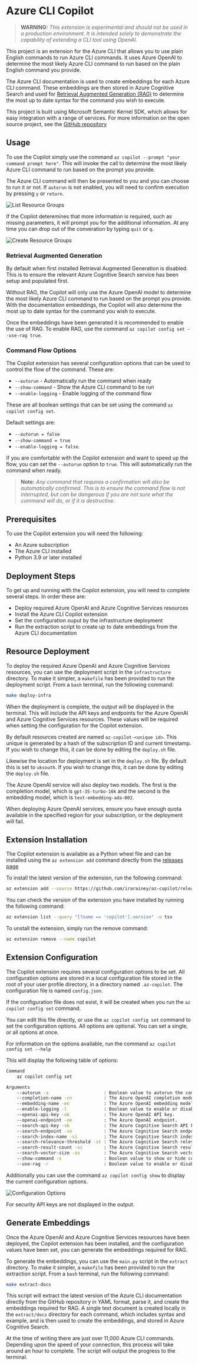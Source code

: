 # Azure CLI Copilot

> **WARNING:** *This extension is experimental and should not be used in a production environment. It is intended solely to demonstrate the capability of extending a CLI tool using OpenAI.*

This project is an extension for the Azure CLI that allows you to use plain English commands to run Azure CLI commands. It uses Azure OpenAI to determine the most likely Azure CLI command to run based on the plain English command you provide.

The Azure CLI documentation is used to create embeddings for each Azure CLI command. These embeddings are then stored in Azure Cognitive Search and used for [Retrieval Augmented Generation (RAG)](https://learn.microsoft.com/en-us/azure/search/retrieval-augmented-generation-overview) to determine the most up to date syntax for the command you wish to execute.

This project is built using Microsoft Semantic Kernel SDK, which allows for easy integration with a range of services. For more information on the open source project, see the [GitHub repository](https://github.com/microsoft/semantic-kernel)

## Usage

To use the Copilot simply use the command `az copilot --prompt "your command prompt here"`. This will invoke the call to determine the most likely Azure CLI command to run based on the prompt you provide.

The Azure CLI command will then be presented to you and you can choose to run it or not. If `autorun` is not enabled, you will need to confirm execution by pressing `y` or `return`.

![List Resource Groups](https://raw.githubusercontent.com/irarainey/az-copilot/main/images/list_resource_groups.png)

If the Copilot deteremines that more information is required, such as missing parameters, it will prompt you for the additional information. At any time you can drop out of the converation by typing `quit` or `q`.

![Create Resource Groups](https://raw.githubusercontent.com/irarainey/az-copilot/main/images/create_without_params.png)

### Retrieval Augmented Generation

By default when first installed Retrieval Augmented Generation is disabled. This is to ensure the relevant Azure Cognitive Search service has been setup and populated first.

Without RAG, the Copilot will only use the Azure OpenAI model to determine the most likely Azure CLI command to run based on the prompt you provide. With the documentation embeddings, the Copilot will also determine the most up to date syntax for the command you wish to execute.

Once the embeddings have been generated it is recommended to enable the use of RAG. To enable RAG, use the command `az copilot config set --use-rag true`.

### Command Flow Options

The Copilot extension has several configuration options that can be used to control the flow of the command. These are:

- `--autorun` - Automatically run the command when ready
- `--show-command` - Show the Azure CLI command to be run
- `--enable-logging` - Enable logging of the command flow

These are all boolean settings that can be set using the command `az copilot config set`.

Default settings are:
- `--autorun = false`
- `--show-command = true`
- `--enable-logging = false`.

If you are comfortable with the Copilot extension and want to speed up the flow, you can set the `--autorun` option to `true`. This will automatically run the command when ready.

> **Note:** *Any command that requires a confirmation will also be automatically confirmed. This is to ensure the command flow is not interrupted, but can be dangerous if you are not sure what the command will do, or if it is destructive.*

## Prerequisites

To use the Copilot extension you will need the following:
- An Azure subscription
- The Azure CLI installed
- Python 3.9 or later installed

## Deployment Steps

To get up and running with the Copilot extension, you will need to complete several steps. In order these are:

- Deploy required Azure OpenAI and Azure Cognitive Services resources
- Install the Azure CLI Copilot extension
- Set the configuration ouput by the infrastructure deployment
- Run the extraction script to create up to date embeddings from the Azure CLI documentation

## Resource Deployment

To deploy the required Azure OpenAI and Azure Cognitive Services resources, you can use the deployment script in the `infrastructure` directory. To make it simpler, a `makefile` has been provided to run the deployment script. From a `bash` terminal, run the following command:

```bash
make deploy-infra
```

When the deployment is complete, the output will be displayed in the terminal. This will include the API keys and endpoints for the Azure OpenAI and Azure Cognitive Services resources. These values will be required when setting the configuration for the Copilot extension.

By default resources created are named `az-copilot-<unique id>`. This unique is generated by a hash of the subscription ID and current timestamp. If you wish to change this, it can be done by editing the `deploy.sh` file.

Likewise the location for deployment is set in the `deploy.sh` file. By default this is set to `uksouth`. If you wish to change this, it can be done by editing the `deploy.sh` file.

The Azure OpenAI service will also deploy two models. The first is the completion model, which is `gpt-35-turbo-16k` and the second is the embedding model, which is `text-embedding-ada-002`.

When deploying Azure OpenAI services, ensure you have enough quota available in the specified region for your subscription, or the deployment will fail.

## Extension Installation

The Copilot extension is available as a Python wheel file and can be installed using the `az extension add` command directly from the [releases page](https://github.com/irarainey/az-copilot/releases)

To install the latest version of the extension, run the following command:

```bash
az extension add --source https://github.com/irarainey/az-copilot/releases/download/latest/copilot.whl --yes
```

You can check the version of the extension you have installed by running the following command:

```bash
az extension list --query "[?name == 'copilot'].version" -o tsv
```

To unstall the extension, simply run the remove command:

```bash
az extension remove --name copilot
```

## Extension Configuration

The Copilot extension requires several configuration options to be set. All configuration options are stored in a local configuration file stored in the root of your user profile directory, in a directory named `.az-copilot`. The configuration file is named `config.json`.

If the configuration file does not exist, it will be created when you run the `az copilot config set` command.

You can edit this file directly, or use the `az copilot config set` command to set the configuration options. All options are optional. You can set a single, or all options at once.

For information on the options available, run the command `az copilot config set --help`

This will display the following table of options:

```bash
Command
    az copilot config set

Arguments
    --autorun -a                     : Boolean value to autorun the command when ready.
    --completion-name -cn            : The Azure OpenAI completion model deployment name.
    --embedding-name -en             : The Azure OpenAI embedding model deployment name.
    --enable-logging -l              : Boolean value to enable or disable logging.
    --openai-api-key -ok             : The Azure OpenAI API key.
    --openai-endpoint -oe            : The Azure OpenAI endpoint.
    --search-api-key -sk             : The Azure Cognitive Search API key.
    --search-endpoint -se            : The Azure Cognitive Search endpoint.
    --search-index-name -si          : The Azure Cognitive Search index name.
    --search-relevance-threshold -st : The Azure Cognitive Search relevance threshold.
    --search-result-count -sc        : The Azure Cognitive Search result count.
    --search-vector-size -sv         : The Azure Cognitive Search vector size.
    --show-command -s                : Boolean value to show or hide commands.
    --use-rag -r                     : Boolean value to enable or disable RAG.
```

Additionally you can use the command `az copilot config show` to display the current configuration options.

![Configuration Options](https://raw.githubusercontent.com/irarainey/az-copilot/main/images/show_configuration.png)

For security API keys are not displayed in the output.

## Generate Embeddings

Once the Azure OpenAI and Azure Cognitive Services resources have been deployed, the Copilot extension has been installed, and the configuration values have been set, you can generate the embeddings required for RAG.

To generate the embeddings, you can use the `main.py` script in the `extract` directory. To make it simpler, a `makefile` has been provided to run the extraction script. From a `bash` terminal, run the following command:

```bash
make extract-docs
```

This script will extract the latest version of the Azure CLI documentation directly from the GitHub repository in YAML format, parse it, and create the embeddings required for RAG. A single text document is created locally in the `extract/docs` directory for each command, which includes syntax and example, and is then used to create the embeddings, and stored in Azure Cognitive Search.

At the time of writing there are just over 11,000 Azure CLI commands. Depending upon the speed of your connection, this process will take around an hour to complete. The script will output the progress to the terminal.